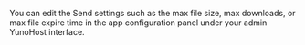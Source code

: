 You can edit the Send settings such as the max file size, max downloads, or max file expire time in the app configuration panel under your admin YunoHost interface.
